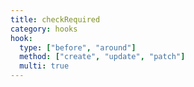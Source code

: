 ```yaml
---
title: checkRequired
category: hooks
hook:
  type: ["before", "around"]
  method: ["create", "update", "patch"]
  multi: true
---
```

